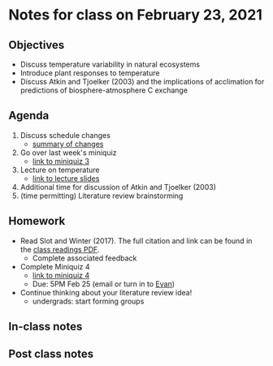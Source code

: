 # Notes for class on February 23, 2021

## Objectives
- Discuss temperature variability in natural ecosystems
- Introduce plant responses to temperature
- Discuss Atkin and Tjoelker (2003) and the implications of acclimation for predictions
of biosphere-atmosphere C exchange

## Agenda
1. Discuss schedule changes
	- [summary of changes](../Syllabus/schedule_changes.md)
2. Go over last week's miniquiz
	- [link to miniquiz 3](../MiniQuizzes/miniquiz3_02.11.2021.md)
3. Lecture on temperature
	- [link to lecture slides](../Lecture_slides/slides_02.16.2021.pdf)
4. Additional time for discussion of Atkin and Tjoelker (2003)
5. (time permitting) Literature review brainstorming

## Homework
- Read Slot and Winter (2017).
The full citation and link can be found in the 
[class readings PDF](../Readings/readings_ecophys_sp2021.pdf).
	- Complete associated feedback
- Complete Miniquiz 4
	- [link to miniquiz 4](../MiniQuizzes/miniquiz4_02.25.2021.md)
	- Due: 5PM Feb 25 (email or turn in to [Evan](mailto:evan.a.perkowski@ttu.edu))
- Continue thinking about your literature review idea!
	- undergrads: start forming groups

## In-class notes

## Post class notes